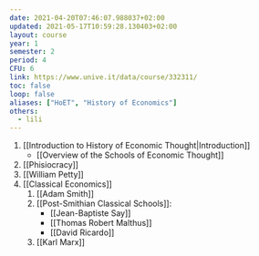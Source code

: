 ```yaml
---
date: 2021-04-20T07:46:07.988037+02:00
updated: 2021-05-17T10:59:28.130403+02:00
layout: course
year: 1
semester: 2
period: 4
CFU: 6
link: https://www.unive.it/data/course/332311/
toc: false
loop: false
aliases: ["HoET", "History of Economics"]
others:
  - lili
---
```

1. [[Introduction to History of Economic Thought|Introduction]]
	- [[Overview of the Schools of Economic Thought]]
2. [[Phisiocracy]]
3. [[William Petty]]
4. [[Classical Economics]]
	1. [[Adam Smith]]
	2. [[Post-Smithian Classical Schools]]:
		- [[Jean-Baptiste Say]]
		- [[Thomas Robert Malthus]]
		- [[David Ricardo]]
	3. [[Karl Marx]]